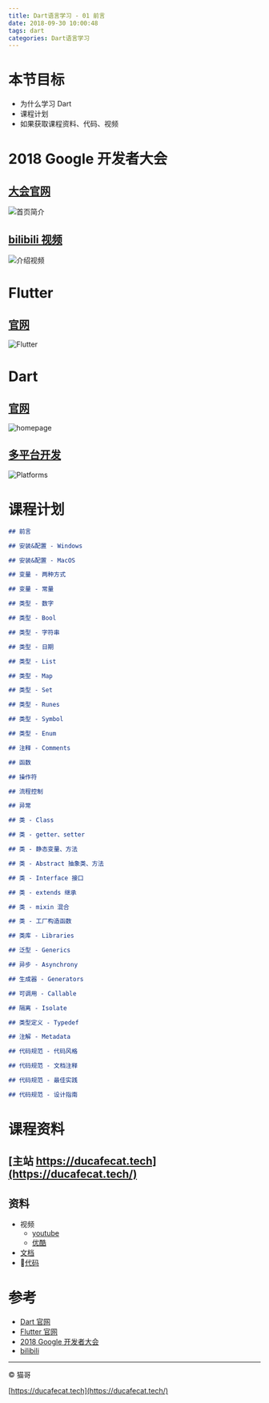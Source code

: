 ```yaml
---
title: Dart语言学习 - 01 前言
date: 2018-09-30 10:00:48
tags: dart
categories: Dart语言学习
---
```


# 本节目标

- 为什么学习 Dart
- 课程计划
- 如果获取课程资料、代码、视频

# 2018 Google 开发者大会

## [大会官网](http://www.google.cn/events/developerdays2018/)

![首页简介](2018-10-09-09-45-04.png)

## [bilibili 视频](https://space.bilibili.com/64169458/#/)

![介绍视频](2018-10-09-09-45-53.png)

# Flutter

## [官网](https://flutter.io/)

![Flutter](2018-09-30-11-26-41.png)

# Dart

## [官网](https://www.dartlang.org/)

![homepage](2018-09-30-11-24-24.png)

## [多平台开发](https://www.dartlang.org/guides/platforms)

![Platforms](2018-09-30-11-25-34.png)

# 课程计划

```md
## 前言

## 安装&配置 - Windows

## 安装&配置 - MacOS

## 变量 - 两种方式

## 变量 - 常量

## 类型 - 数字

## 类型 - Bool

## 类型 - 字符串

## 类型 - 日期

## 类型 - List

## 类型 - Map

## 类型 - Set

## 类型 - Runes

## 类型 - Symbol

## 类型 - Enum

## 注释 - Comments

## 函数

## 操作符

## 流程控制

## 异常

## 类 - Class

## 类 - getter、setter

## 类 - 静态变量、方法

## 类 - Abstract 抽象类、方法

## 类 - Interface 接口

## 类 - extends 继承

## 类 - mixin 混合

## 类 - 工厂构造函数

## 类库 - Libraries

## 泛型 - Generics

## 异步 - Asynchrony

## 生成器 - Generators

## 可调用 - Callable

## 隔离 - Isolate

## 类型定义 - Typedef

## 注解 - Metadata

## 代码规范 - 代码风格

## 代码规范 - 文档注释

## 代码规范 - 最佳实践

## 代码规范 - 设计指南

```

# 课程资料

## [主站 https://ducafecat.tech](https://ducafecat.tech/)

## 资料

- 视频
  - [youtube]()
  - [优酷]()
- [文档](https://ducafecat.tech/categories/Dart%E8%AF%AD%E8%A8%80%E5%AD%A6%E4%B9%A0/)
- [代码](https://github.com/ducafecat/dart-learn)

# 参考

- [Dart 官网](https://www.dartlang.org/)
- [Flutter 官网](https://flutter.io/)
- [2018 Google 开发者大会](http://www.google.cn/events/developerdays2018/)
- [bilibili](https://space.bilibili.com/64169458/#/)

---

© 猫哥

[https://ducafecat.tech](https://ducafecat.tech/)
